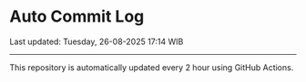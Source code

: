 # Auto Commit Log

Last updated: Tuesday, 26-08-2025 17:14 WIB

---

This repository is automatically updated every 2 hour using GitHub Actions.
